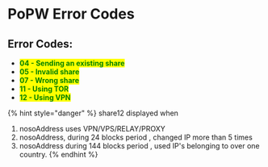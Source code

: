 # PoPW Error Codes

## Error Codes:

* <mark style="color:green;">**04 - Sending an existing share**</mark>
* <mark style="color:green;">**05 - Invalid share**</mark>
* <mark style="color:green;">**07 - Wrong share**</mark>
* <mark style="color:green;">**11 - Using TOR**</mark>
* <mark style="color:green;">**12 - Using VPN**</mark>

{% hint style="danger" %}
share12 displayed when

1. nosoAddress uses VPN/VPS/RELAY/PROXY
2. nosoAddress, during 24 blocks period , changed IP more than 5 times
3. nosoAddress during 144 blocks period , used IP's belonging to over one country.
{% endhint %}

